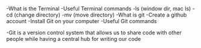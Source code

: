 -What is the Terminal
-Useful Terminal commands
	-ls (window dir, mac ls)
	-cd (change directory)
	-mv (move directory)
-What is git
-Create a github account
-Install Git on your computer
-Useful Git commands

-Git is a version control system that allows us to share code with other people while having a central hub for writing our code